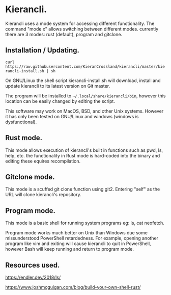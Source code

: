# Kierancli.

Kierancli uses a mode system for accessing different functionality.
The command "mode x" allows switching between different modes. currently there are 3 modes:
rust (default), program and gitclone.

## Installation / Updating.
``curl https://raw.githubusercontent.com/KieranCrossland/kierancli/master/kierancli-install.sh | sh``

On GNU/Linux the shell script kierancli-install.sh
will download, install and update kierancli to its latest version on Git master.

The program will be installed to `~/.local/share/kierancli/bin`, however this location can be easily changed by editing the script.

This software may work on MacOS, BSD, and other Unix systems. However it has only been tested on GNU/Linux and windows (windows is dysfunctional).

## Rust mode.
This mode allows execution of kierancli's built in functions such as pwd, ls, help, etc.
the functionality in Rust mode is hard-coded into the binary and editing these equires recompilation.

## Gitclone mode.
This mode is a scuffed git clone function using git2.
Entering "self" as the URL will clone kierancli's repository. 

## Program mode.
This mode is a basic shell for running system programs eg: ls, cat neofetch.

Program mode works much better on Unix than Windows due some missunderstood PowerShell retardedness.
For example, opening another program like vim and exiting will cause kierancli to quit in PowerShell,
however Bash will keep running and return to program mode.

## Resources used.
https://endler.dev/2018/ls/

https://www.joshmcguigan.com/blog/build-your-own-shell-rust/
